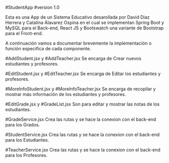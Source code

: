 #StudentApp #version 1.0

Esta es una App de un Sistema Educativo desarollada por David Diaz Herrera y Catalina Álavarez Ospina en el cual se implementan Spring Boot y MySQL para el Back-end, React JS y Bootswatch una variante de Bootstrap para el Front-end. 


A continuación vamos a documentar brevemente la implementación o función especifica de cada componente. 

#AddStudent.jsx y #AddTeacher.jsx
Se encarga de Crear nuevos estudiantes y profesores.

#EditStudent.jsx y #EditTeacher.jsx
Se encarga de Editar los estudiantes y profesores.

#MoreInfoStudent.jsx y #MoreInfoTeacher.jsx
Se encarga de recopilar y mostrar más información de los estudiantes y profesores.

#EditGrade.jsx y #GradeList.jsx
Son para editar y mostrar las notas de los estudiantes.

#GradeService.jsx
Crea las rutas y se hace la conexion con el back-end para los Grados.

#StudentService.jsx
Crea las rutas y se hace la conexion con el back-end para los Estudiantes.

#TeacherService.jsx
Crea las rutas y se hace la conexion con el back-end para los Profesores.
